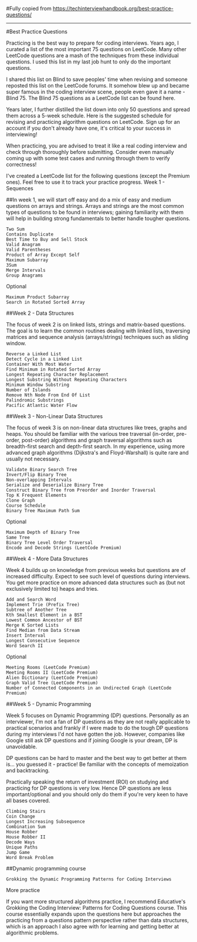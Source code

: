 #Fully copied from 
https://techinterviewhandbook.org/best-practice-questions/
___
#Best Practice Questions

Practicing is the best way to prepare for coding interviews. Years ago, I curated a list of the most important 75 questions on LeetCode. Many other LeetCode questions are a mash of the techniques from these individual questions. I used this list in my last job hunt to only do the important questions.

I shared this list on Blind to save peoples' time when revising and someone reposted this list on the LeetCode forums. It somehow blew up and became super famous in the coding interview scene, people even gave it a name - Blind 75. The Blind 75 questions as a LeetCode list can be found here.

Years later, I further distilled the list down into only 50 questions and spread them across a 5-week schedule. Here is the suggested schedule for revising and practicing algorithm questions on LeetCode. Sign up for an account if you don't already have one, it's critical to your success in interviewing!

When practicing, you are advised to treat it like a real coding interview and check through thoroughly before submitting. Consider even manually coming up with some test cases and running through them to verify correctness!

I've created a LeetCode list for the following questions (except the Premium ones). Feel free to use it to track your practice progress.
Week 1 - Sequences​

##In week 1, 
we will start off easy and do a mix of easy and medium questions on arrays and strings. Arrays and strings are the most common types of questions to be found in interviews; gaining familiarity with them will help in building strong fundamentals to better handle tougher questions.

    Two Sum
    Contains Duplicate
    Best Time to Buy and Sell Stock
    Valid Anagram
    Valid Parentheses
    Product of Array Except Self
    Maximum Subarray
    3Sum
    Merge Intervals
    Group Anagrams

Optional​

    Maximum Product Subarray
    Search in Rotated Sorted Array

##Week 2 - Data Structures​

The focus of week 2 is on linked lists, strings and matrix-based questions. The goal is to learn the common routines dealing with linked lists, traversing matrices and sequence analysis (arrays/strings) techniques such as sliding window.

    Reverse a Linked List
    Detect Cycle in a Linked List
    Container With Most Water
    Find Minimum in Rotated Sorted Array
    Longest Repeating Character Replacement
    Longest Substring Without Repeating Characters
    Minimum Window Substring
    Number of Islands
    Remove Nth Node From End Of List
    Palindromic Substrings
    Pacific Atlantic Water Flow

##Week 3 - Non-Linear Data Structures​

The focus of week 3 is on non-linear data structures like trees, graphs and heaps. You should be familiar with the various tree traversal (in-order, pre-order, post-order) algorithms and graph traversal algorithms such as breadth-first search and depth-first search. In my experience, using more advanced graph algorithms (Dijkstra's and Floyd-Warshall) is quite rare and usually not necessary.

    Validate Binary Search Tree
    Invert/Flip Binary Tree
    Non-overlapping Intervals
    Serialize and Deserialize Binary Tree
    Construct Binary Tree from Preorder and Inorder Traversal
    Top K Frequent Elements
    Clone Graph
    Course Schedule
    Binary Tree Maximum Path Sum

Optional​

    Maximum Depth of Binary Tree
    Same Tree
    Binary Tree Level Order Traversal
    Encode and Decode Strings (LeetCode Premium)

##Week 4 - More Data Structures

Week 4 builds up on knowledge from previous weeks but questions are of increased difficulty. Expect to see such level of questions during interviews. You get more practice on more advanced data structures such as (but not exclusively limited to) heaps and tries.

    Add and Search Word
    Implement Trie (Prefix Tree)
    Subtree of Another Tree
    Kth Smallest Element in a BST
    Lowest Common Ancestor of BST
    Merge K Sorted Lists
    Find Median from Data Stream
    Insert Interval
    Longest Consecutive Sequence
    Word Search II

Optional

    Meeting Rooms (LeetCode Premium)
    Meeting Rooms II (LeetCode Premium)
    Alien Dictionary (LeetCode Premium)
    Graph Valid Tree (LeetCode Premium)
    Number of Connected Components in an Undirected Graph (LeetCode Premium)

##Week 5 - Dynamic Programming

Week 5 focuses on Dynamic Programming (DP) questions. Personally as an interviewer, I'm not a fan of DP questions as they are not really applicable to practical scenarios and frankly if I were made to do the tough DP questions during my interviews I'd not have gotten the job. However, companies like Google still ask DP questions and if joining Google is your dream, DP is unavoidable.

DP questions can be hard to master and the best way to get better at them is... you guessed it - practice! Be familiar with the concepts of memoization and backtracking.

Practically speaking the return of investment (ROI) on studying and practicing for DP questions is very low. Hence DP questions are less important/optional and you should only do them if you're very keen to have all bases covered.

    Climbing Stairs
    Coin Change
    Longest Increasing Subsequence
    Combination Sum
    House Robber
    House Robber II
    Decode Ways
    Unique Paths
    Jump Game
    Word Break Problem

##Dynamic programming course

    Grokking the Dynamic Programming Patterns for Coding Interviews

More practice

If you want more structured algorithms practice, I recommend Educative's Grokking the Coding Interview: Patterns for Coding Questions course. This course essentially expands upon the questions here but approaches the practicing from a questions pattern perspective rather than data structures, which is an approach I also agree with for learning and getting better at algorithmic problems.